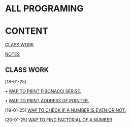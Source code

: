 # ALL PROGRAMING

# CONTENT

[CLASS WORK](./CLASS%20WORK/)

[NOTES](./NOTES/)

## CLASS WORK

[18-01-25]

 • [WAP TO PRINT FIBONACCI SERISE.](./CLASS%20WORK/18-01-25/FABONACCI_RECURSION.C)

 • [WAP TO PRINT ADDRESS OF POINTER.](./CLASS%20WORK/18-01-25/ADDRESS_POINTER.C)


 
 [19-01-25] [WAP TO CHECK IF A NUMBER IS EVEN OR NOT.](./CLASS%20WORK/19-01-25/EVEN_ODD.C) 

 [20-01-25] [WAP TO FIND FACTORIAL OF A NUMBER](./CLASS%20WORK/20-01-25/FACTORAL.C)
 

 
